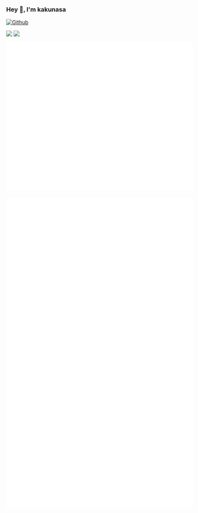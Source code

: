 ### Hey 👋, I'm kakunasa

[![Github](https://img.shields.io/github/followers/kakunasa?label=Follow&style=social)](https://github.com/kakunasa)

<p align="left">
  <img src="https://github-profile-summary-cards.vercel.app/api/cards/profile-details?username=kakunasa&theme=github" height="150"/>
  <img src="https://github-profile-summary-cards.vercel.app/api/cards/productive-time?username=kakunasa&theme=github" height="150"/>
</p>

<p align="left">
  <img src="https://raw.githubusercontent.com/kakunasa/kakunasa/main/metrics.plugin.skyline.city.svg" height="400"/>
</p>

<p align="left">
  <img src="https://raw.githubusercontent.com/kakunasa/kakunasa/main/github-metrics.svg" width="600"/> 
</p>

[](https://github-profile-summary-cards.vercel.app/api/cards/profile-details?username=kakunasa&theme=github)
[](https://github-profile-summary-cards.vercel.app/api/cards/productive-time?username=kakunasa&theme=github)
[](https://raw.githubusercontent.com/kakunasa/kakunasa/main/metrics.plugin.skyline.city.svg)
[](https://raw.githubusercontent.com/kakunasa/kakunasa/main/github-metrics.svg)

<!--
**kakunasa/kakunasa** is a ✨ _special_ ✨ repository because its `README.md` (this file) appears on your GitHub profile.

Here are some ideas to get you started:

- 🔭 I’m currently working on ...
- 🌱 I’m currently learning ...
- 👯 I’m looking to collaborate on ...
- 🤔 I’m looking for help with ...
- 💬 Ask me about ...
- 📫 How to reach me: ...
- 😄 Pronouns: ...
- ⚡ Fun fact: ...
-->
